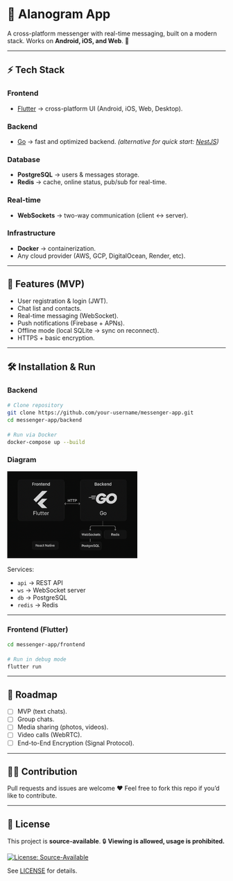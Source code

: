 # 📱 Alanogram App

A cross-platform messenger with real-time messaging, built on a modern stack.
Works on **Android, iOS, and Web**. 🚀

---

## ⚡️ Tech Stack

### Frontend

- [Flutter](https://flutter.dev/) → cross-platform UI (Android, iOS, Web, Desktop).

### Backend

- [Go](https://go.dev/) → fast and optimized backend.
  _(alternative for quick start: [NestJS](https://nestjs.com/))_

### Database

- **PostgreSQL** → users & messages storage.
- **Redis** → cache, online status, pub/sub for real-time.

### Real-time

- **WebSockets** → two-way communication (client ↔ server).

### Infrastructure

- **Docker** → containerization.
- Any cloud provider (AWS, GCP, DigitalOcean, Render, etc).

---

## 🚀 Features (MVP)

- User registration & login (JWT).
- Chat list and contacts.
- Real-time messaging (WebSocket).
- Push notifications (Firebase + APNs).
- Offline mode (local SQLite → sync on reconnect).
- HTTPS + basic encryption.

---

## 🛠 Installation & Run

### Backend

```bash
# Clone repository
git clone https://github.com/your-username/messenger-app.git
cd messenger-app/backend

# Run via Docker
docker-compose up --build
```

### Diagram

<img src="shem.png" width="300px">

Services:

- `api` → REST API
- `ws` → WebSocket server
- `db` → PostgreSQL
- `redis` → Redis

---

### Frontend (Flutter)

```bash
cd messenger-app/frontend

# Run in debug mode
flutter run
```

---

## 📌 Roadmap

- [ ] MVP (text chats).
- [ ] Group chats.
- [ ] Media sharing (photos, videos).
- [ ] Video calls (WebRTC).
- [ ] End-to-End Encryption (Signal Protocol).

---

## 👨‍💻 Contribution

Pull requests and issues are welcome ❤️
Feel free to fork this repo if you’d like to contribute.

---

## 📜 License

This project is **source-available**.
🔒 **Viewing is allowed, usage is prohibited.**

[![License: Source-Available](https://img.shields.io/badge/license-Source--Available-red.svg)](./LICENSE)

See [LICENSE](./LICENSE) for details.
